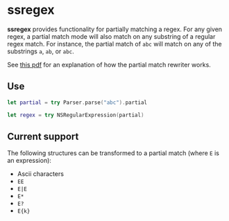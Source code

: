 # ssregex 

**ssregex** provides functionality for partially matching a regex. For any given regex,
a partial match mode will also match on any substring of a regular regex match. For instance,
the partial match of `abc` will match on any of the substrings `a`, `ab`, or `abc`.

See [this pdf](https://github.com/capricorn/ssregex-tex/blob/master/writeup.pdf) for an explanation of how the partial match rewriter works.

## Use

```swift
let partial = try Parser.parse("abc").partial

let regex = try NSRegularExpression(partial)
```

## Current support

The following structures can be transformed to a partial match (where `E` is an expression):

- Ascii characters
- `EE`
- `E|E`
- `E*`
- `E?`
- `E{k}`
